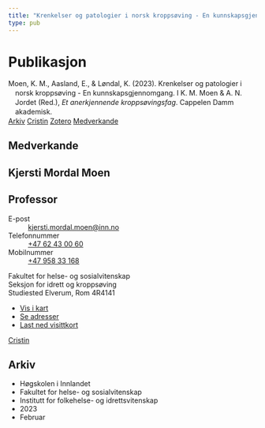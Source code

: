 ```yaml
---
title: "Krenkelser og patologier i norsk kroppsøving - En kunnskapsgjennomgang"
type: pub
---
```

<h1>Publikasjon</h1>
<article id="csl-bib-container-KFQ6EJN8" class="csl-bib-container">
  <div class="csl-bib-body" style="line-height: 1.35; padding-left: 1em; text-indent:-1em;">
  <div class="csl-entry">Moen, K. M., Aasland, E., &amp; L&#xF8;ndal, K. (2023). Krenkelser og patologier i norsk kropps&#xF8;ving - En kunnskapsgjennomgang. I K. M. Moen &amp; A. N. Jordet (Red.), <i>Et anerkjennende kropps&#xF8;vingsfag</i>. Cappelen Damm akademisk.</div>
</div>
  <div class="csl-bib-buttons">
    <a href="#taxonomy-article-KFQ6EJN8" class="csl-bib-button">Arkiv</a>
    <a href="https://app.cristin.no/results/show.jsf?id=2127719" alt="Cristin URL" class="csl-bib-button">Cristin</a>
    <a href="http://zotero.org/groups/5022929/items/KFQ6EJN8" alt="Zotero URL" class="csl-bib-button">Zotero</a>
    <a href="#contributors-article-KFQ6EJN8" class="csl-bib-button">Medverkande</a>
  </div>
  <div id="csl-bib-meta-container-KFQ6EJN8"></div>
</article>
<div id="csl-bib-meta-KFQ6EJN8" class="csl-bib-meta">
  <article id="contributors-article-KFQ6EJN8" class="contributors-article">
    <h1>Medverkande</h1>
    <div class="personas">
<div class="vrtx-hinn-person-card">
<div class="photo">
<i class="lar la-user-circle missing-person"></i>
</div>
<div class="info">
<hgroup><h1>Kjersti Mordal Moen</h1>
<h2>Professor</h2>
</hgroup><dl>
<dt>E-post</dt>
<dd>
<a href="mailto:kjersti.mordal.moen@inn.no">kjersti.mordal.moen@inn.no</a>
</dd>
<dt>Telefonnummer</dt>
<dd><a href="tel:+4762430060">
+47 62 43 00 60
</a></dd>
<dt>Mobilnummer</dt>
<dd><a href="tel:+4795833168">
+47 958 33 168
</a></dd>
</dl>
<p>
Fakultet for helse- og sosialvitenskap<br>
Seksjon for idrett og kroppsøving<br>
Studiested Elverum,
Rom 4R4141
</p>
<ul class="vrtx-hinn-links">
<li><a href="https://www.google.com/maps?q=60.88156,11.53723">Vis i kart</a></li>
<li><a href="https://www.inn.no/finn-en-ansatt/kjersti-mordal-moen.html#vrtx-hinn-addresses">Se adresser</a></li>
<li><a href="https://www.inn.no/finn-en-ansatt/kjersti-mordal-moen.html?vrtx=vcf">Last ned visittkort</a></li>
</ul>
</div>
</div>
<a href="https://app.cristin.no/persons/show.jsf?id=53554" alt="Cristin URL" class="personas-cristin">Cristin</a>
</div>
  </article>
  <article id="taxonomy-article-KFQ6EJN8" class="taxonomy-article">
    <h1>Arkiv</h1>
    <ul>
      <li>Høgskolen i Innlandet</li>
      <li>Fakultet for helse- og sosialvitenskap</li>
      <li>Institutt for folkehelse- og idrettsvitenskap</li>
      <li>2023</li>
      <li>Februar</li>
    </ul>
  </article>
</div>
